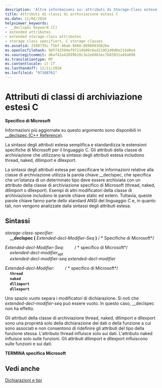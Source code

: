 ```yaml
---
description: 'Altre informazioni su: attributi di Storage-Class estese C'
title: Attributi di classi di archiviazione estesi C
ms.date: 11/04/2016
helpviewer_keywords:
- __declspec keyword [C]
- extended attributes
- extended storage-class attributes
- storage class specifiers, C storage classes
ms.assetid: 2580735c-f5bf-46ab-9468-0696893d82be
ms.openlocfilehash: 9dff43594ef97214609c6ed2195240d0e21648e4
ms.sourcegitcommit: d6af41e42699628c3e2e6063ec7b03931a49a098
ms.translationtype: MT
ms.contentlocale: it-IT
ms.lasthandoff: 12/11/2020
ms.locfileid: "97168761"
---
```

# <a name="c-extended-storage-class-attributes"></a>Attributi di classi di archiviazione estesi C

**Specifico di Microsoft**

Informazioni più aggiornate su questo argomento sono disponibili in [__declspec (C++ Reference)](../cpp/declspec.md).

La sintassi degli attributi estesa semplifica e standardizza le estensioni specifiche di Microsoft per il linguaggio C. Gli attributi della classe di archiviazione che utilizzano la sintassi degli attributi estesa includono thread, naked, dllimport e dllexport.

La sintassi degli attributi estesa per specificare le informazioni relative alla classe di archiviazione utilizza la parola chiave __declspec, che specifica che un'istanza di un determinato tipo deve essere archiviata con un attributo della classe di archiviazione specifico di Microsoft (thread, naked, dllimport o dllexport). Esempi di altri modificatori della classe di archiviazione includono le parole chiave static ed extern. Tuttavia, queste parole chiave fanno parte dello standard ANSI del linguaggio C e, in quanto tali, non vengono analizzate dalla sintassi degli attributi estesa.

## <a name="syntax"></a>Sintassi

*storage-class-specifier*:<br/>
&nbsp;&nbsp;&nbsp;&nbsp;**__declspec (** *Extended-decl-Modifier-Seq* **)**  / \* Specifiche di Microsoft\*/

*Extended-decl-Modifier-Seq*: &nbsp; &nbsp; &nbsp; &nbsp; / \* specifico di Microsoft\*/<br/>
&nbsp;&nbsp;&nbsp;&nbsp;*extended-decl-modifier*<sub>opt</sub><br/>
&nbsp;&nbsp;&nbsp;&nbsp;*extended-decl-modifier-seq* *extended-decl-modifier*

*Extended-decl-Modifier*: &nbsp; &nbsp; &nbsp; &nbsp; / \* specifico di Microsoft\*/<br/>
&nbsp;&nbsp;&nbsp;&nbsp;**`thread`**<br/>
&nbsp;&nbsp;&nbsp;&nbsp;**`naked`**<br/>
&nbsp;&nbsp;&nbsp;&nbsp;**`dllimport`**<br/>
&nbsp;&nbsp;&nbsp;&nbsp;**`dllexport`**

Uno spazio vuoto separa i modificatori di dichiarazione. Si noti che *extended-decl-modifier-seq* può essere vuoto. In questo caso, __declspec non ha effetto.

Gli attributi della classe di archiviazione thread, naked, dllimport e dllexport sono una proprietà solo della dichiarazione dei dati o della funzione a cui sono associati e non consentono di ridefinire gli attributi del tipo della funzione stessa. L'attributo thread influisce solo sui dati. L'attributo naked influisce solo sulle funzioni. Gli attributi dllimport e dllexport influiscono sulle funzioni e sui dati.

**TERMINA specifica Microsoft**

## <a name="see-also"></a>Vedi anche

[Dichiarazioni e tipi](../c-language/declarations-and-types.md)
